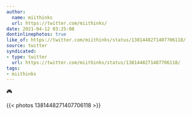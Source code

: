 ```yaml
---
author:
  name: miithinks
  url: https://twitter.com/miithinks/
date: 2021-04-12 03:25:08
dontinlinephotos: true
like_of: https://twitter.com/miithinks/status/1381448271407706118/
source: twitter
syndicated:
- type: twitter
  url: https://twitter.com/miithinks/status/1381448271407706118/
tags:
- miithinks
---
```


🎮 

{{< photos 1381448271407706118 >}}